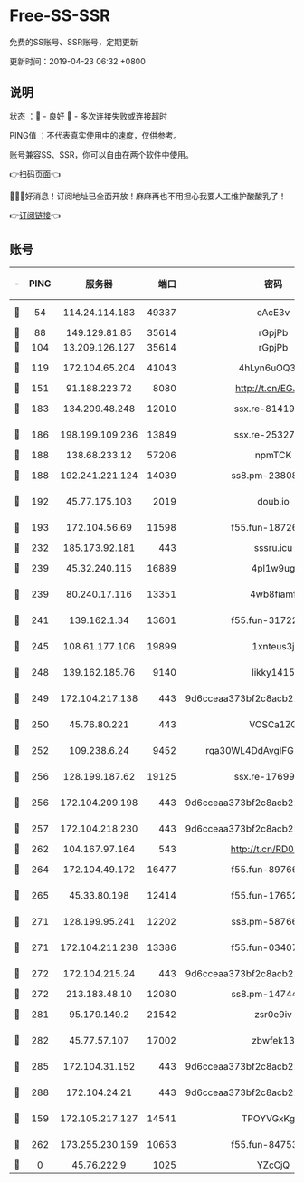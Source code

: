 # Free-SS-SSR

免费的SS账号、SSR账号，定期更新

更新时间：2019-04-23 06:32 +0800

## 说明

状态     ：🙂 - 良好 🙁 - 多次连接失败或连接超时

PING值   ：不代表真实使用中的速度，仅供参考。

账号兼容SS、SSR，你可以自由在两个软件中使用。

👉[扫码页面](https://liesauer.github.io/Free-SS-SSR/)👈

🎉🎉🎉好消息！订阅地址已全面开放！麻麻再也不用担心我要人工维护酸酸乳了！

👉[订阅链接](https://www.liesauer.net/yogurt/subscribe?ACCESS_TOKEN=DAYxR3mMaZAsaqUb)👈

## 账号

|-|PING|服务器|端口|密码|加密方式|区域|
|:----:|:----:|:-----:|-----:|:----:|:----:|:----:|
|🙂|54|114.24.114.183|49337|eAcE3v|chacha20-ietf|TW|
|🙂|88|149.129.81.85|35614|rGpjPb|rc4-md5|HK|
|🙂|104|13.209.126.127|35614|rGpjPb|rc4-md5|KR|
|🙂|119|172.104.65.204|41043|4hLyn6uOQ3hU|aes-256-cfb|JP|
|🙂|151|91.188.223.72|8080|http://t.cn/EGJIyrl|rc4-md5|RU|
|🙂|183|134.209.48.248|12010|ssx.re-81419250|aes-256-cfb|US|
|🙂|186|198.199.109.236|13849|ssx.re-25327001|aes-256-cfb|US|
|🙂|188|138.68.233.12|57206|npmTCK|rc4-md5|US|
|🙂|188|192.241.221.124|14039|ss8.pm-23808367|aes-256-cfb|US|
|🙂|192|45.77.175.103|2019|doub.io|aes-128-ctr|SG|
|🙂|193|172.104.56.69|11598|f55.fun-18726440|aes-256-cfb|SG|
|🙂|232|185.173.92.181|443|sssru.icu|rc4-md5|RU|
|🙂|239|45.32.240.115|16889|4pl1w9ug|aes-256-cfb|AU|
|🙂|239|80.240.17.116|13351|4wb8fiamf|aes-256-cfb|DE|
|🙂|241|139.162.1.34|13601|f55.fun-31722163|aes-256-cfb|SG|
|🙂|245|108.61.177.106|19899|1xnteus3j|aes-256-cfb|FR|
|🙂|248|139.162.185.76|9140|likky1415|aes-256-cfb|DE|
|🙂|249|172.104.217.138|443|9d6cceaa373bf2c8acb22e60b6a58be6|aes-256-cfb|US|
|🙂|250|45.76.80.221|443|VOSCa1ZG|aes-256-cfb|DE|
|🙂|252|109.238.6.24|9452|rqa30WL4DdAvgIFG6Fs3znzTa|aes-256-cfb|FR|
|🙂|256|128.199.187.62|19125|ssx.re-17699108|aes-256-cfb|SG|
|🙂|256|172.104.209.198|443|9d6cceaa373bf2c8acb22e60b6a58be6|aes-256-cfb|US|
|🙂|257|172.104.218.230|443|9d6cceaa373bf2c8acb22e60b6a58be6|aes-256-cfb|US|
|🙂|262|104.167.97.164|543|http://t.cn/RD0D7sx|rc4-md5|CA|
|🙂|264|172.104.49.172|16477|f55.fun-89766175|aes-256-cfb|SG|
|🙂|265|45.33.80.198|12414|f55.fun-17652829|aes-256-cfb|US|
|🙂|271|128.199.95.241|12202|ss8.pm-58766684|aes-256-cfb|SG|
|🙂|271|172.104.211.238|13386|f55.fun-03407561|aes-256-cfb|US|
|🙂|272|172.104.215.24|443|9d6cceaa373bf2c8acb22e60b6a58be6|aes-256-cfb|US|
|🙂|272|213.183.48.10|12080|ss8.pm-14744177|rc4-md5|RU|
|🙂|281|95.179.149.2|21542|zsr0e9iv|aes-256-cfb|NL|
|🙂|282|45.77.57.107|17002|zbwfek13|aes-256-cfb|GB|
|🙂|285|172.104.31.152|443|9d6cceaa373bf2c8acb22e60b6a58be6|aes-256-cfb|US|
|🙂|288|172.104.24.21|443|9d6cceaa373bf2c8acb22e60b6a58be6|aes-256-cfb|US|
|🙂|159|172.105.217.127|14541|TPOYVGxKglpi|aes-256-cfb|JP|
|🙂|262|173.255.230.159|10653|f55.fun-84753420|aes-256-cfb|US|
|🙁|0|45.76.222.9|1025|YZcCjQ|rc4-md5|JP|
